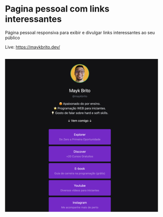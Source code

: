 # Pagina pessoal com links interessantes
Página pessoal responsiva para exibir e divulgar links interessantes ao seu público

Live: https://maykbrito.dev/

<br>
<img src="./.github/preview.png">
<br>
<br>
